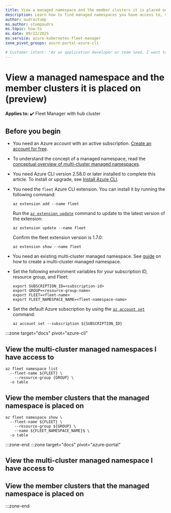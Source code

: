 ```yaml
---
title: View a managed namespace and the member clusters it is placed on (preview)
description: Learn how to find managed namespaces you have access to, view their deployment locations, and monitor resource quota usage across multiple clusters.
author: audrastump
ms.author: stumpaudra
ms.topic: how-to
ms.date: 09/22/2025
ms.service: azure-kubernetes-fleet-manager
zone_pivot_groups: azure-portal-azure-cli

# Customer intent: "As an application developer or team lead, I want to find the namespaces I have access to and monitor their resource usage across all clusters so I can understand deployment status and determine if quota adjustments are needed."
---
```

# View a managed namespace and the member clusters it is placed on (preview)

**Applies to:** :heavy_check_mark: Fleet Manager with hub cluster

## Before you begin
* You need an Azure account with an active subscription. [Create an account for free](https://azure.microsoft.com/free/?WT.mc_id=A261C142F).

* To understand the concept of a managed namespace, read the [conceptual overview of multi-cluster managed namespaces](./concepts-fleet-managed-namespace.md).

* You need Azure CLI version 2.58.0 or later installed to complete this article. To install or upgrade, see [Install Azure CLI][az-aks-install-cli].

* You need the `fleet` Azure CLI extension. You can install it by running the following command:

  ```azurecli-interactive
  az extension add --name fleet
  ```

  Run the [`az extension update`][az-extension-update] command to update to the latest version of the extension:

  ```azurecli-interactive
  az extension update --name fleet
  ```
  
  Confirm the fleet extension version is 1.7.0:

  ```azurecli-interactive
  az extension show --name fleet
  ```

* You need an existing multi-cluster managed namespace. See [guide](./howto-managed-namespaces.md) on how to create a multi-cluster managed namespace.

* Set the following environment variables for your subscription ID, resource group, and Fleet:

  ```azurecli-interactive
  export SUBSCRIPTION_ID=<subscription-id>
  export GROUP=<resource-group-name>
  export FLEET=<fleet-name>
  export FLEET_NAMESPACE_NAME=<fleet-namespace-name>
  ```

* Set the default Azure subscription by using the [`az account set`][az-account-set] command:

  ```azurecli-interactive
  az account set --subscription ${SUBSCRIPTION_ID}
  ```

:::zone target="docs" pivot="azure-cli"
## View the multi-cluster managed namespaces I have access to 
  ```azurecli-interactive
  az fleet namespace list  
    --fleet-name ${FLEET} \ 
    --resource-group {GROUP} \ 
    -o table 
  ```

## View the member clusters that the managed namespace is placed on
  ```azurecli-interactive
  az fleet namespace show \ 
    --fleet-name ${FLEET} \ 
    --resource-group ${GROUP} \ 
    --name ${FLEET_NAMESPACE_NAME}$ \ 
    -o table 
  ```

:::zone-end
:::zone target="docs" pivot="azure-portal"
## View the multi-cluster managed namespace I have access to 
## View the member clusters that the managed namespace is placed on
:::zone-end

<!-- INTERNAL LINKS -->
[az-aks-install-cli]: /cli/azure/aks#az-aks-install-cli
[az-extension-update]: /cli/azure/extension#az-extension-update
[az-account-set]: /cli/azure/account#az_account_set
